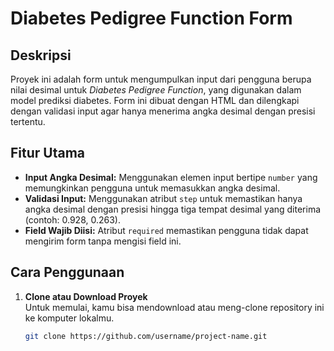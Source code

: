 # Diabetes Pedigree Function Form

## Deskripsi
Proyek ini adalah form untuk mengumpulkan input dari pengguna berupa nilai desimal untuk *Diabetes Pedigree Function*, yang digunakan dalam model prediksi diabetes. Form ini dibuat dengan HTML dan dilengkapi dengan validasi input agar hanya menerima angka desimal dengan presisi tertentu.

## Fitur Utama
- **Input Angka Desimal:** Menggunakan elemen input bertipe `number` yang memungkinkan pengguna untuk memasukkan angka desimal.
- **Validasi Input:** Menggunakan atribut `step` untuk memastikan hanya angka desimal dengan presisi hingga tiga tempat desimal yang diterima (contoh: 0.928, 0.263).
- **Field Wajib Diisi:** Atribut `required` memastikan pengguna tidak dapat mengirim form tanpa mengisi field ini.

## Cara Penggunaan

1. **Clone atau Download Proyek**  
   Untuk memulai, kamu bisa mendownload atau meng-clone repository ini ke komputer lokalmu.

   ```bash
   git clone https://github.com/username/project-name.git

